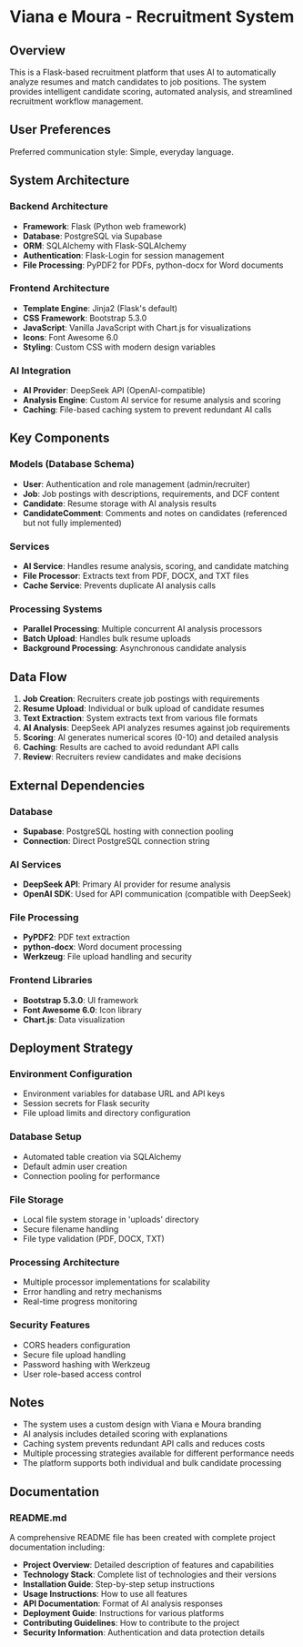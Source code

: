 # Viana e Moura - Recruitment System

## Overview

This is a Flask-based recruitment platform that uses AI to automatically analyze resumes and match candidates to job positions. The system provides intelligent candidate scoring, automated analysis, and streamlined recruitment workflow management.

## User Preferences

Preferred communication style: Simple, everyday language.

## System Architecture

### Backend Architecture
- **Framework**: Flask (Python web framework)
- **Database**: PostgreSQL via Supabase
- **ORM**: SQLAlchemy with Flask-SQLAlchemy
- **Authentication**: Flask-Login for session management
- **File Processing**: PyPDF2 for PDFs, python-docx for Word documents

### Frontend Architecture
- **Template Engine**: Jinja2 (Flask's default)
- **CSS Framework**: Bootstrap 5.3.0
- **JavaScript**: Vanilla JavaScript with Chart.js for visualizations
- **Icons**: Font Awesome 6.0
- **Styling**: Custom CSS with modern design variables

### AI Integration
- **AI Provider**: DeepSeek API (OpenAI-compatible)
- **Analysis Engine**: Custom AI service for resume analysis and scoring
- **Caching**: File-based caching system to prevent redundant AI calls

## Key Components

### Models (Database Schema)
- **User**: Authentication and role management (admin/recruiter)
- **Job**: Job postings with descriptions, requirements, and DCF content
- **Candidate**: Resume storage with AI analysis results
- **CandidateComment**: Comments and notes on candidates (referenced but not fully implemented)

### Services
- **AI Service**: Handles resume analysis, scoring, and candidate matching
- **File Processor**: Extracts text from PDF, DOCX, and TXT files
- **Cache Service**: Prevents duplicate AI analysis calls

### Processing Systems
- **Parallel Processing**: Multiple concurrent AI analysis processors
- **Batch Upload**: Handles bulk resume uploads
- **Background Processing**: Asynchronous candidate analysis

## Data Flow

1. **Job Creation**: Recruiters create job postings with requirements
2. **Resume Upload**: Individual or bulk upload of candidate resumes
3. **Text Extraction**: System extracts text from various file formats
4. **AI Analysis**: DeepSeek API analyzes resumes against job requirements
5. **Scoring**: AI generates numerical scores (0-10) and detailed analysis
6. **Caching**: Results are cached to avoid redundant API calls
7. **Review**: Recruiters review candidates and make decisions

## External Dependencies

### Database
- **Supabase**: PostgreSQL hosting with connection pooling
- **Connection**: Direct PostgreSQL connection string

### AI Services
- **DeepSeek API**: Primary AI provider for resume analysis
- **OpenAI SDK**: Used for API communication (compatible with DeepSeek)

### File Processing
- **PyPDF2**: PDF text extraction
- **python-docx**: Word document processing
- **Werkzeug**: File upload handling and security

### Frontend Libraries
- **Bootstrap 5.3.0**: UI framework
- **Font Awesome 6.0**: Icon library
- **Chart.js**: Data visualization

## Deployment Strategy

### Environment Configuration
- Environment variables for database URL and API keys
- Session secrets for Flask security
- File upload limits and directory configuration

### Database Setup
- Automated table creation via SQLAlchemy
- Default admin user creation
- Connection pooling for performance

### File Storage
- Local file system storage in 'uploads' directory
- Secure filename handling
- File type validation (PDF, DOCX, TXT)

### Processing Architecture
- Multiple processor implementations for scalability
- Error handling and retry mechanisms
- Real-time progress monitoring

### Security Features
- CORS headers configuration
- Secure file upload handling
- Password hashing with Werkzeug
- User role-based access control

## Notes

- The system uses a custom design with Viana e Moura branding
- AI analysis includes detailed scoring with explanations
- Caching system prevents redundant API calls and reduces costs
- Multiple processing strategies available for different performance needs
- The platform supports both individual and bulk candidate processing

## Documentation

### README.md
A comprehensive README file has been created with complete project documentation including:
- **Project Overview**: Detailed description of features and capabilities
- **Technology Stack**: Complete list of technologies and their versions
- **Installation Guide**: Step-by-step setup instructions
- **Usage Instructions**: How to use all features
- **API Documentation**: Format of AI analysis responses
- **Deployment Guide**: Instructions for various platforms
- **Contributing Guidelines**: How to contribute to the project
- **Security Information**: Authentication and data protection details